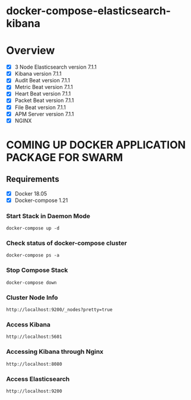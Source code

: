 # **docker-compose-elasticsearch-kibana**

# **Overview**
- [x] 3 Node Elasticsearch version 7.1.1
- [x] Kibana version 7.1.1
- [x] Audit Beat version 7.1.1
- [x] Metric Beat version 7.1.1
- [x] Heart Beat version 7.1.1
- [x] Packet Beat version 7.1.1
- [x] File Beat version 7.1.1
- [x] APM Server version 7.1.1
- [x] NGINX

# **COMING UP DOCKER APPLICATION PACKAGE FOR SWARM**

## **Requirements**
- [x] Docker 18.05
- [x] Docker-compose 1.21

### **Start Stack in Daemon Mode**
```
docker-compose up -d
```

### **Check status of docker-compose cluster**
```
docker-compose ps -a
```

### **Stop Compose Stack**
```
docker-compose down
```

### **Cluster Node Info**
```
http://localhost:9200/_nodes?pretty=true
```

### **Access Kibana**
```
http://localhost:5601
```

### **Accessing Kibana through Nginx**
```
http://localhost:8080
```

### **Access Elasticsearch**
```
http://localhost:9200
```

